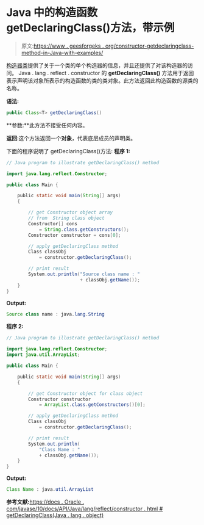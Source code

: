 # Java 中的构造函数 getDeclaringClass()方法，带示例

> 原文:[https://www . geesforgeks . org/constructor-getdeclaringclass-method-in-Java-with-examples/](https://www.geeksforgeeks.org/constructor-getdeclaringclass-method-in-java-with-examples/)

[构造器类](https://www.geeksforgeeks.org/constructors-in-java/)提供了关于一个类的单个构造器的信息，并且还提供了对该构造器的访问。
Java . lang . reflect . constructor 的 **getDeclaringClass()** 方法用于返回表示声明该对象所表示的构造函数的类的类对象。此方法返回此构造函数的源类的名称。

**语法:**

```java
public Class<T> getDeclaringClass()

```

**参数:**此方法不接受任何内容。

**返回**:这个方法返回一个**对象**，代表底层成员的声明类。

下面的程序说明了 getDeclaringClass()方法:
**程序 1:**

```java
// Java program to illustrate getDeclaringClass() method

import java.lang.reflect.Constructor;

public class Main {

    public static void main(String[] args)
    {

        // get Constructor object array
        // from  String class object
        Constructor[] cons
            = String.class.getConstructors();
        Constructor constructor = cons[0];

        // apply getDeclaringClass method
        Class classObj
            = constructor.getDeclaringClass();

        // print result
        System.out.println("Source class name : "
                           + classObj.getName());
    }
}
```

**Output:**

```java
Source class name : java.lang.String

```

**程序 2:**

```java
// Java program to illustrate getDeclaringClass() method

import java.lang.reflect.Constructor;
import java.util.ArrayList;

public class Main {

    public static void main(String[] args)
    {

        // get Constructor object for class object
        Constructor constructor
            = ArrayList.class.getConstructors()[0];

        // apply getDeclaringClass method
        Class classObj
            = constructor.getDeclaringClass();

        // print result
        System.out.println(
            "Class Name : "
            + classObj.getName());
    }
}
```

**Output:**

```java
Class Name : java.util.ArrayList

```

**参考文献:**[https://docs . Oracle . com/javase/10/docs/API/Java/lang/reflect/constructor . html # getDeclaringClass(Java . lang . object)](https://docs.oracle.com/javase/10/docs/api/java/lang/reflect/Constructor.html#getDeclaringClass(java.lang.Object))